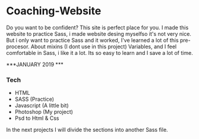 # Coaching-Website
Do you want to be confident? This site is perfect place for you. I made this website to practice Sass, i made website desing myselfso it's not very nice.
But i only want to practice Sass and it worked, I've learned a lot of this pre-procesor. About mixins (I dont use in this project) Variables, and I feel comfortable in Sass, i like it a lot. Its so easy to learn and I save a lot of time.

***JANUARY 2019 ***

### Tech
* HTML
* SASS (Practice)
* Javascript (A little bit)
* Photoshop (My project)
* Psd to Html & Css

In the next projects I will divide the sections into another Sass file.
